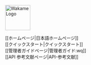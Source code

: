 <span class="align-right"><img src="/axsh/wakame-vdc/wiki/images/wakame-logo.png" alt="Wakame Logo" width="80" height="80"></span>
  
[[ホームページ|日本語ホームページ]]    
[[クイックスタート|クイックスタート]]   
[[管理者ガイドページ|管理者ガイド:wq]]   
[[API 参考文献ページ|API-参考文献]]   
